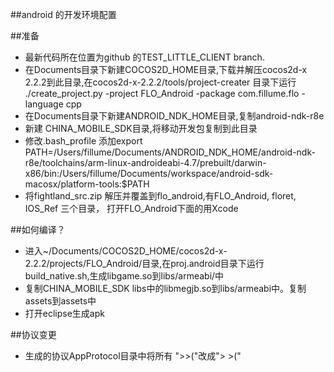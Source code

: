 ﻿##android 的开发环境配置

##准备
* 最新代码所在位置为github 的TEST_LITTLE_CLIENT branch.
* 在Documents目录下新建COCOS2D_HOME目录,下载并解压cocos2d-x 2.2.2到此目录,在cocos2d-x-2.2.2/tools/project-creater 目录下运行 ./create_project.py -project FLO_Android -package com.fillume.flo -language cpp
* 在Documents目录下新建ANDROID_NDK_HOME目录,复制android-ndk-r8e
* 新建 CHINA_MOBILE_SDK目录,将移动开发包复制到此目录
* 修改.bash_profile 添加export PATH=/Users/fillume/Documents/ANDROID_NDK_HOME/android-ndk-r8e/toolchains/arm-linux-androideabi-4.7/prebuilt/darwin-x86/bin:/Users/fillume/Documents/workspace/android-sdk-macosx/platform-tools:$PATH
* 将fightland_src.zip 解压并覆盖到flo_android,有FLO_Android, floret, IOS_Ref 三个目录， 打开FLO_Android下面的用Xcode

##如何编译？
* 进入~/Documents/COCOS2D_HOME/cocos2d-x-2.2.2/projects/FLO_Android/目录,在proj.android目录下运行build_native.sh,生成libgame.so到libs/armeabi/中
* 复制CHINA_MOBILE_SDK libs中的libmegjb.so到libs/armeabi中。复制assets到assets中
* 打开eclipse生成apk

##协议变更
* 生成的协议AppProtocol目录中将所有 ">>("改成"> >("

